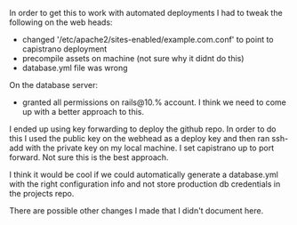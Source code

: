 In order to get this to work with automated deployments I had to tweak the following on the web heads:

* changed '/etc/apache2/sites-enabled/example.com.conf' to point to capistrano deployment
* precompile assets on machine (not sure why it didnt do this)
* database.yml file was wrong

On the database server: 

* granted all permissions on rails@10.% account. I think we need to come up with a better approach to this.


I ended up using key forwarding to deploy the github repo. In order to do this I used the public key on the webhead as a deploy key and then ran ssh-add with the private key on my local machine. I set capistrano up to port forward. Not sure this is the best approach. 

I think it would be cool if we could automatically generate a database.yml with the right configuration info and not store production db credentials in the projects repo.

There are possible other changes I made that I didn't document here.

